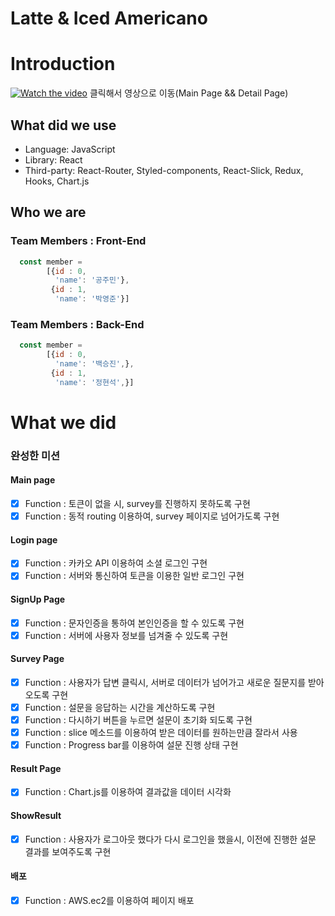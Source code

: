 # Latte & Iced Americano

# Introduction
[![Watch the video](/images/JM/dneuro.png)](https://www.youtube.com/watch?v=TFihk6oYf8o)
클릭해서 영상으로 이동(Main Page && Detail Page)

## What did we use

- Language: JavaScript
- Library: React
- Third-party: React-Router, Styled-components, React-Slick, Redux, Hooks, Chart.js

## Who we are
### Team Members : Front-End

```javascript
  const member = 
        [{id : 0,
          'name': '공주민'},
         {id : 1,
          'name': '박영준'}]
```

### Team Members : Back-End

```javascript
  const member = 
        [{id : 0,
          'name': '백승진',},
         {id : 1,
          'name': '정현석',}]
```

# What we did

### 완성한 미션

#### Main page
- [x] Function : 토큰이 없을 시, survey를 진행하지 못하도록 구현
- [x] Function : 동적 routing 이용하여, survey 페이지로 넘어가도록 구현

#### Login page
- [x] Function : 카카오 API 이용하여 소셜 로그인 구현
- [x] Function : 서버와 통신하여 토큰을 이용한 일반 로그인 구현

#### SignUp Page
- [x] Function : 문자인증을 통하여 본인인증을 할 수 있도록 구현
- [x] Function : 서버에 사용자 정보를 넘겨줄 수 있도록 구현

#### Survey Page
- [x] Function : 사용자가 답변 클릭시, 서버로 데이터가 넘어가고 새로운 질문지를 받아오도록 구현
- [x] Function : 설문을 응답하는 시간을 계산하도록 구현
- [x] Function : 다시하기 버튼을 누르면 설문이 초기화 되도록 구현
- [x] Function : slice 메소드를 이용하여 받은 데이터를 원하는만큼 잘라서 사용
- [x] Function : Progress bar를 이용하여 설문 진행 상태 구현

#### Result Page
- [x] Function : Chart.js를 이용하여 결과값을 데이터 시각화

#### ShowResult
- [x] Function : 사용자가 로그아웃 했다가 다시 로그인을 했을시, 이전에 진행한 설문 결과를 보여주도록 구현

#### 배포
- [x] Function : AWS.ec2를 이용하여 페이지 배포